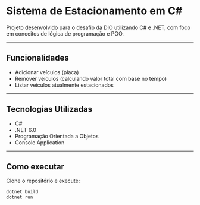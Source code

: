 # Sistema de Estacionamento em C#

Projeto desenvolvido para o desafio da DIO utilizando C# e .NET, com foco em conceitos de lógica de programação e POO.

---

## Funcionalidades

- Adicionar veículos (placa)
- Remover veículos (calculando valor total com base no tempo)
- Listar veículos atualmente estacionados

---

## Tecnologias Utilizadas

- C#
- .NET 6.0
- Programação Orientada a Objetos
- Console Application

---

## Como executar

Clone o repositório e execute:

```bash
dotnet build
dotnet run
